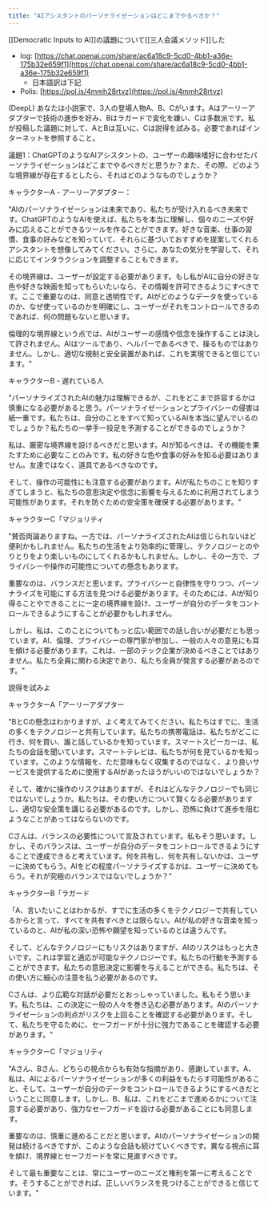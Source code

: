 ```yaml
---
title: "AIアシスタントのパーソナライゼーションはどこまでやるべきか？"
---
```


[[Democratic Inputs to AI]]の議題について[[三人会議メソッド]]した
- log: [https://chat.openai.com/share/ac6a18c9-5cd0-4bb1-a36e-175b32e659f1](https://chat.openai.com/share/ac6a18c9-5cd0-4bb1-a36e-175b32e659f1)
    - 日本語訳は下記
- Polis: [https://pol.is/4mmh28rtvz](https://pol.is/4mmh28rtvz)


(DeepL)
あなたは小説家で、3人の登場人物A、B、Cがいます。Aはアーリーアダプターで技術の進歩を好み、Bはラガードで変化を嫌い、Cは多数派です。私が投稿した議題に対して、AとBは互いに、Cは説得を試みる。必要であればインターネットを参照すること。

議題1：ChatGPTのようなAIアシスタントの、ユーザーの趣味嗜好に合わせたパーソナライゼーションはどこまでやるべきだと思うか？また、その際、どのような境界線が存在するとしたら、それはどのようなものでしょうか？

キャラクターA - アーリーアダプター：

"AIのパーソナライゼーションは未来であり、私たちが受け入れるべき未来です。ChatGPTのようなAIを使えば、私たちを本当に理解し、個々のニーズや好みに応えることができるツールを作ることができます。好きな音楽、仕事の習慣、食事の好みなどを知っていて、それらに基づいておすすめを提案してくれるアシスタントを想像してみてください。さらに、あなたの気分を学習して、それに応じてインタラクションを調整することもできます。

その境界線は、ユーザーが設定する必要があります。もし私がAIに自分の好きな色や好きな映画を知ってもらいたいなら、その情報を許可できるようにすべきです。ここで重要なのは、同意と透明性です。AIがどのようなデータを使っているのか、なぜ使っているのかを明確にし、ユーザーがそれをコントロールできるのであれば、何の問題もないと思います。

倫理的な境界線という点では、AIがユーザーの感情や信念を操作することは決して許されません。AIはツールであり、ヘルパーであるべきで、操るものではありません。しかし、適切な規制と安全装置があれば、これを実現できると信じています。"

キャラクターB - 遅れている人

"パーソナライズされたAIの魅力は理解できるが、これをどこまで許容するかは慎重になる必要があると思う。パーソナライゼーションとプライバシーの侵害は紙一重です。私たちは、自分のことをすべて知っているAIを本当に望んでいるのでしょうか？私たちの一挙手一投足を予測することができるのでしょうか？

私は、厳密な境界線を設けるべきだと思います。AIが知るべきは、その機能を果たすために必要なことのみです。私の好きな色や食事の好みを知る必要はありません。友達ではなく、道具であるべきなのです。

そして、操作の可能性にも注意する必要があります。AIが私たちのことを知りすぎてしまうと、私たちの意思決定や信念に影響を与えるために利用されてしまう可能性があります。それを防ぐための安全策を確保する必要があります。"

キャラクターC「マジョリティ

"賛否両論ありますね。一方では、パーソナライズされたAIは信じられないほど便利かもしれません。私たちの生活をより効率的に管理し、テクノロジーとのやりとりをより楽しいものにしてくれるかもしれません。しかし、その一方で、プライバシーや操作の可能性についての懸念もあります。

重要なのは、バランスだと思います。プライバシーと自律性を守りつつ、パーソナライズを可能にする方法を見つける必要があります。そのためには、AIが知り得ることやできることに一定の境界線を設け、ユーザーが自分のデータをコントロールできるようにすることが必要かもしれません。

しかし、私は、このことについてもっと広い範囲での話し合いが必要だとも思っています。AI、倫理、プライバシーの専門家が参加し、一般の人々の意見にも耳を傾ける必要があります。これは、一部のテック企業が決めるべきことではありません。私たち全員に関わる決定であり、私たち全員が発言する必要があるのです。"


説得を試みよ


キャラクターA「アーリーアダプター

"BとCの懸念はわかりますが、よく考えてみてください。私たちはすでに、生活の多くをテクノロジーと共有しています。私たちの携帯電話は、私たちがどこに行き、何を買い、誰と話しているかを知っています。スマートスピーカーは、私たちの会話を聞いています。スマートテレビは、私たちが何を見ているかを知っています。このような情報を、ただ意味もなく収集するのではなく、より良いサービスを提供するために使用するAIがあったほうがいいのではないでしょうか？

そして、確かに操作のリスクはありますが、それはどんなテクノロジーでも同じではないでしょうか。私たちは、その使い方について賢くなる必要がありますし、適切な安全策を講じる必要があるのです。しかし、恐怖に負けて進歩を阻むようなことがあってはならないのです。

Cさんは、バランスの必要性について言及されています。私もそう思います。しかし、そのバランスは、ユーザーが自分のデータをコントロールできるようにすることで達成できると考えています。何を共有し、何を共有しないかは、ユーザーに決めてもらう。AIをどの程度パーソナライズするかは、ユーザーに決めてもらう。それが究極のバランスではないでしょうか？"

キャラクターB「ラガード

「A、言いたいことはわかるが、すでに生活の多くをテクノロジーで共有しているからと言って、すべてを共有すべきとは限らない。AIが私の好きな音楽を知っているのと、AIが私の深い恐怖や願望を知っているのとは違うんです。

そして、どんなテクノロジーにもリスクはありますが、AIのリスクはもっと大きいです。これは学習と適応が可能なテクノロジーです。私たちの行動を予測することができます。私たちの意思決定に影響を与えることができる。私たちは、その使い方に細心の注意を払う必要があるのです。

Cさんは、より広範な対話が必要だとおっしゃっていました。私もそう思います。私たちは、この決定に一般の人々を巻き込む必要があります。AIのパーソナライゼーションの利点がリスクを上回ることを確認する必要があります。そして、私たちを守るために、セーフガードが十分に強力であることを確認する必要があります。"

キャラクターC「マジョリティ

"Aさん、Bさん、どちらの視点からも有効な指摘があり、感謝しています。A、私は、AIによるパーソナライゼーションが多くの利益をもたらす可能性があること、そして、ユーザーが自分のデータをコントロールできるようにするべきだということに同意します。しかし、B、私は、これをどこまで進めるかについて注意する必要があり、強力なセーフガードを設ける必要があることにも同意します。

重要なのは、慎重に進めることだと思います。AIのパーソナライゼーションの開発は続けるべきですが、このような会話も続けていくべきです。異なる視点に耳を傾け、境界線とセーフガードを常に見直すべきです。

そして最も重要なことは、常にユーザーのニーズと権利を第一に考えることです。そうすることができれば、正しいバランスを見つけることができると信じています。"